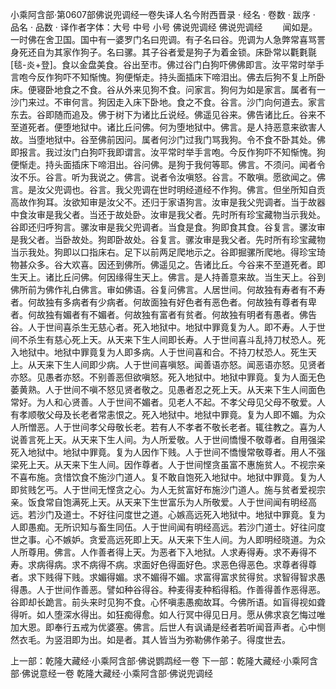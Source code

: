 小乘阿含部·第0607部佛说兜调经一卷失译人名今附西晋录
· 经名 · 卷数 · 跋序
· 品名 · 品数 · 译作者字体：大号 中号 小号
佛说兜调经
佛说兜调经
　　闻如是。一时佛在舍卫国。国中有一婆罗门名曰兜调。有子名曰谷。兜调为人急弊常喜骂詈身死还自为其家作狗子。名曰骡。其子谷者爱是狗子为着金锁。床卧常以氍氀毾[毯-炎+登]。食以金盘美食。谷出至市。佛过谷门白狗吓佛佛即言。汝平常时举手言咆今反作狗吓不知惭愧。狗便惭走。持头面插床下啼泪出。佛去后狗不复上所卧床。便寝卧地食之不食。谷从外来见狗不食。问家言。狗何为如是家言。属者有一沙门来过。不审何言。狗因走入床下卧地。食之不食。谷言。沙门向何道去。家言东去。谷即随而追及。佛于树下为诸比丘说经。佛遥见谷来。佛告诸比丘。谷来不至道死者。便堕地狱中。诸比丘问佛。何为堕地狱中。佛言。是人持恶意来欲害人故。当堕地狱中。谷至佛前因问。属者何沙门过我门骂我狗。令不食不卧其处。佛即报言。我过汝门白狗吓我即谓言。汝平常时举手言咆。今反作狗吓不知惭愧。狗便惭走。持头面插床下啼泪出。谷问佛。是狗于我何等耶。佛言。不须问。闻者令汝不乐。谷言。听为我说之。佛言。说者令汝嗔怒。谷言。不敢嗔。愿欲闻之。佛言。是汝父兜调也。谷言。我父兜调在世时明经道经不作狗。佛言。但坐所知自贡高故作狗耳。汝欲知审是汝父不。还归于家语狗言。汝审是我父兜调者。当于故器中食汝审是我父者。当还于故处卧。汝审是我父者。先时所有珍宝藏物当示我处。谷即还归呼狗言。骡汝审是我父兜调者。当食是食。狗即食其食。谷复言。骡汝审是我父者。当卧故处。狗即卧故处。谷复言。骡汝审是我父者。先时所有珍宝藏物当示我处。狗即以口指床右。足下以前两足爬地示之。谷即掘骡所爬地。得珍宝琦物甚众多。谷大欢喜。因还到佛所。佛遥见之。告诸比丘。今谷来不至道死者。即生天上。诸比丘问佛。何因缘得生天上。佛言。是人持善意来故。当生天上。谷到佛所前为佛作礼白佛言。审如佛语。谷复问佛言。人居世间。何故独有寿者有不寿者。何故独有多病者有少病者。何故面独有好色者有恶色者。何故独有尊者有卑者。何故独有媚者有不媚者。何故独有富者有贫者。何故独有明者有愚者。佛告谷。人于世间喜杀生无慈心者。死入地狱中。地狱中罪竟复为人。即不寿。人于世间不杀生有慈心死上天。从天来下生人间即长寿。人于世间喜斗乱持刀杖恐人。死入地狱中。地狱中罪竟复为人即多病。人于世间喜和合。不持刀杖恐人。死生天上。从天来下生人间即少病。人于世间喜嗔怒。闻善语亦怒。闻恶语亦怒。见贤者亦怒。见愚者亦怒。不别善恶但欲嗔怒。死入地狱中。地狱中罪竟。复为人面无色萎黄熟。人于世间不嗔不怒见贤者敬之。见愚者忍之死上天。从天来下生人间面色常好。为人和心贤善。人于世间不媚者。见老人不起。不孝父母见父母不敬爱。人有孝顺敬父母及长老者常恚恨之。死入地狱中。地狱中罪竟。复为人即不媚。为众人所憎恶。人于世间孝父母敬长老。若有人不孝者不敬长老者。辄往教之。喜为人说善言死上天。从天来下生人间。为人所爱敬。人于世间憍慢不敬尊者。自用强梁死入地狱中。地狱中罪竟。复为人因作下贱。人于世间不憍慢常敬尊者。用人不强梁死上天。从天来下生人间。因作尊者。人于世间悭贪虽富不惠施贫人。不视宗亲不喜布施。贪惜饮食不施沙门道人。复不敢自饱死入地狱中。地狱中罪竟。复为人即贫贱乞丐。人于世间无悭贪之心。为人无贫富好布施沙门道人。施与贫者爱视宗亲。饭食常自饱满死上天。从天来下生世富乐为人所敬爱。人于世间闻有明经高远。若沙门及道士。不好往问度世之道。心嫉高远死入地狱中。地狱中罪竟。复为人即愚痴。无所识知与畜生同伍。人于世间闻有明经高远。若沙门道士。好往问度世之事。心不嫉妒。贪爱高远死即上天。从天来下生人间。为人即明经晓道。为众人所尊用。佛言。人作善者得上天。为恶者下入地狱。人求寿得寿。求不寿得不寿。求病得病。求不病得不病。求面好色得面好色。求恶色得恶色。求尊者得尊者。求下贱得下贱。求媚得媚。求不媚得不媚。求富得富求贫得贫。求智得智求愚得愚。人于世间作善恶。譬如种谷得谷。种麦得麦种稻得稻。作善得善作恶得恶。谷即却长跪言。前头来时见狗不食。心怀嗔恚愚痴故耳。今佛所语。如盲得视如聋得听。如人堕深水得出。如狂痴得愈。如人行冥中得见日月。愿从佛求哀乞悔过唯加大恩。即奉行五戒为优婆塞。佛言。后世人有讽诵是经者若听闻音声者。心中恻然衣毛。为竖泪即为出。如是者。其人皆当为弥勒佛作弟子。得度世去。

上一部：乾隆大藏经·小乘阿含部·佛说鹦鹉经一卷
下一部：乾隆大藏经·小乘阿含部·佛说意经一卷
乾隆大藏经·小乘阿含部·佛说兜调经